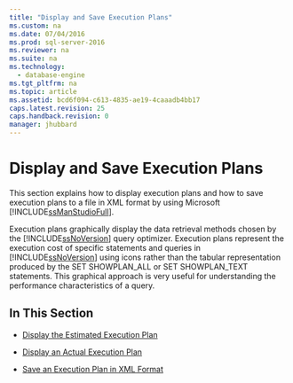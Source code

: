 ```yaml
---
title: "Display and Save Execution Plans"
ms.custom: na
ms.date: 07/04/2016
ms.prod: sql-server-2016
ms.reviewer: na
ms.suite: na
ms.technology: 
  - database-engine
ms.tgt_pltfrm: na
ms.topic: article
ms.assetid: bcd6f094-c613-4835-ae19-4caaadb4bb17
caps.latest.revision: 25
caps.handback.revision: 0
manager: jhubbard
---
```

# Display and Save Execution Plans
This section explains how to display execution plans and how to save execution plans to a file in XML format by using Microsoft [!INCLUDE[ssManStudioFull](../../Topics/TopicNameContainA/tokens/ssManStudioFull_md.md)].  
  
 Execution plans graphically display the data retrieval methods chosen by the [!INCLUDE[ssNoVersion](../../Topics/TopicNameContainA/tokens/ssNoVersion_md.md)] query optimizer. Execution plans represent the execution cost of specific statements and queries in [!INCLUDE[ssNoVersion](../../Topics/TopicNameContainA/tokens/ssNoVersion_md.md)] using icons rather than the tabular representation produced by the SET SHOWPLAN_ALL or SET SHOWPLAN_TEXT statements. This graphical approach is very useful for understanding the performance characteristics of a query.  
  
## In This Section  
  
-   [Display the Estimated Execution Plan](../../Topics/TopicNameNotContainA/Display-the-Estimated-Execution-Plan.md)  
  
-   [Display an Actual Execution Plan](../../Topics/TopicNameNotContainA/Display-an-Actual-Execution-Plan.md)  
  
-   [Save an Execution Plan in XML Format](../../Topics/TopicNameNotContainA/Save-an-Execution-Plan-in-XML-Format.md)